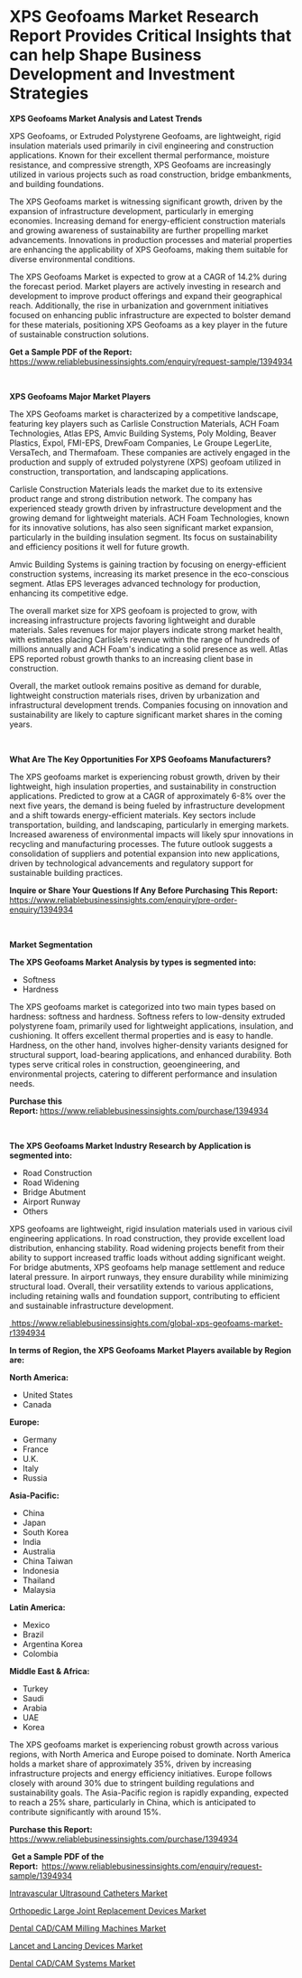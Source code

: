 <p><h1>XPS Geofoams Market Research Report Provides Critical Insights that can help Shape Business Development and Investment Strategies</h1></p><p><strong>XPS Geofoams Market Analysis and Latest Trends</strong></p>
<p><p>XPS Geofoams, or Extruded Polystyrene Geofoams, are lightweight, rigid insulation materials used primarily in civil engineering and construction applications. Known for their excellent thermal performance, moisture resistance, and compressive strength, XPS Geofoams are increasingly utilized in various projects such as road construction, bridge embankments, and building foundations. </p><p>The XPS Geofoams market is witnessing significant growth, driven by the expansion of infrastructure development, particularly in emerging economies. Increasing demand for energy-efficient construction materials and growing awareness of sustainability are further propelling market advancements. Innovations in production processes and material properties are enhancing the applicability of XPS Geofoams, making them suitable for diverse environmental conditions. </p><p>The XPS Geofoams Market is expected to grow at a CAGR of 14.2% during the forecast period. Market players are actively investing in research and development to improve product offerings and expand their geographical reach. Additionally, the rise in urbanization and government initiatives focused on enhancing public infrastructure are expected to bolster demand for these materials, positioning XPS Geofoams as a key player in the future of sustainable construction solutions.</p></p>
<p><strong>Get a Sample PDF of the Report:&nbsp;</strong> <a href="https://www.reliablebusinessinsights.com/enquiry/request-sample/1394934?utm_campaign=1847&utm_medium=2&utm_source=Github&utm_content=ia&utm_term=22032025&utm_id=xps-geofoams">https://www.reliablebusinessinsights.com/enquiry/request-sample/1394934</a></p>
<p>&nbsp;</p>
<p><strong>XPS Geofoams Major Market Players</strong></p>
<p><p>The XPS Geofoams market is characterized by a competitive landscape, featuring key players such as Carlisle Construction Materials, ACH Foam Technologies, Atlas EPS, Amvic Building Systems, Poly Molding, Beaver Plastics, Expol, FMI-EPS, DrewFoam Companies, Le Groupe LegerLite, VersaTech, and Thermafoam. These companies are actively engaged in the production and supply of extruded polystyrene (XPS) geofoam utilized in construction, transportation, and landscaping applications.</p><p>Carlisle Construction Materials leads the market due to its extensive product range and strong distribution network. The company has experienced steady growth driven by infrastructure development and the growing demand for lightweight materials. ACH Foam Technologies, known for its innovative solutions, has also seen significant market expansion, particularly in the building insulation segment. Its focus on sustainability and efficiency positions it well for future growth.</p><p>Amvic Building Systems is gaining traction by focusing on energy-efficient construction systems, increasing its market presence in the eco-conscious segment. Atlas EPS leverages advanced technology for production, enhancing its competitive edge.</p><p>The overall market size for XPS geofoam is projected to grow, with increasing infrastructure projects favoring lightweight and durable materials. Sales revenues for major players indicate strong market health, with estimates placing Carlisle’s revenue within the range of hundreds of millions annually and ACH Foam's indicating a solid presence as well. Atlas EPS reported robust growth thanks to an increasing client base in construction.</p><p>Overall, the market outlook remains positive as demand for durable, lightweight construction materials rises, driven by urbanization and infrastructural development trends. Companies focusing on innovation and sustainability are likely to capture significant market shares in the coming years.</p></p>
<p>&nbsp;</p>
<p><strong>What Are The Key Opportunities For XPS Geofoams Manufacturers?</strong></p>
<p><p>The XPS geofoams market is experiencing robust growth, driven by their lightweight, high insulation properties, and sustainability in construction applications. Predicted to grow at a CAGR of approximately 6-8% over the next five years, the demand is being fueled by infrastructure development and a shift towards energy-efficient materials. Key sectors include transportation, building, and landscaping, particularly in emerging markets. Increased awareness of environmental impacts will likely spur innovations in recycling and manufacturing processes. The future outlook suggests a consolidation of suppliers and potential expansion into new applications, driven by technological advancements and regulatory support for sustainable building practices.</p></p>
<p><strong>Inquire or Share Your Questions If Any Before Purchasing This Report:</strong> <a href="https://www.reliablebusinessinsights.com/enquiry/pre-order-enquiry/1394934?utm_campaign=1847&utm_medium=2&utm_source=Github&utm_content=ia&utm_term=22032025&utm_id=xps-geofoams">https://www.reliablebusinessinsights.com/enquiry/pre-order-enquiry/1394934</a></p>
<p>&nbsp;</p>
<p><strong>Market Segmentation</strong></p>
<p><strong>The XPS Geofoams Market Analysis by types is segmented into:</strong></p>
<p><ul><li>Softness</li><li>Hardness</li></ul></p>
<p><p>The XPS geofoams market is categorized into two main types based on hardness: softness and hardness. Softness refers to low-density extruded polystyrene foam, primarily used for lightweight applications, insulation, and cushioning. It offers excellent thermal properties and is easy to handle. Hardness, on the other hand, involves higher-density variants designed for structural support, load-bearing applications, and enhanced durability. Both types serve critical roles in construction, geoengineering, and environmental projects, catering to different performance and insulation needs.</p></p>
<p><strong>Purchase this Report:&nbsp;</strong><a href="https://www.reliablebusinessinsights.com/purchase/1394934?utm_campaign=1847&utm_medium=2&utm_source=Github&utm_content=ia&utm_term=22032025&utm_id=xps-geofoams">https://www.reliablebusinessinsights.com/purchase/1394934</a></p>
<p>&nbsp;</p>
<p><strong>The XPS Geofoams Market Industry Research by Application is segmented into:</strong></p>
<p><ul><li>Road Construction</li><li>Road Widening</li><li>Bridge Abutment</li><li>Airport Runway</li><li>Others</li></ul></p>
<p><p>XPS geofoams are lightweight, rigid insulation materials used in various civil engineering applications. In road construction, they provide excellent load distribution, enhancing stability. Road widening projects benefit from their ability to support increased traffic loads without adding significant weight. For bridge abutments, XPS geofoams help manage settlement and reduce lateral pressure. In airport runways, they ensure durability while minimizing structural load. Overall, their versatility extends to various applications, including retaining walls and foundation support, contributing to efficient and sustainable infrastructure development.</p></p>
<p><a href="https://www.reliablebusinessinsights.com/global-xps-geofoams-market-r1394934?utm_campaign=1847&utm_medium=2&utm_source=Github&utm_content=ia&utm_term=22032025&utm_id=xps-geofoams">&nbsp;https://www.reliablebusinessinsights.com/global-xps-geofoams-market-r1394934</a></p>
<p><strong>In terms of Region, the XPS Geofoams Market Players available by Region are:</strong></p>
<p>
    <p> <strong> North America: </strong>
        <ul>
            <li>United States</li>
            <li>Canada</li>
        </ul>
        </p> 
    <p> <strong> Europe: </strong>
        <ul>
            <li>Germany</li>
            <li>France</li>
            <li>U.K.</li>
            <li>Italy</li>
            <li>Russia</li>
        </ul>
        </p> 
    <p> <strong> Asia-Pacific: </strong>
        <ul>
            <li>China</li>
            <li>Japan</li>
            <li>South Korea</li>
            <li>India</li>
            <li>Australia</li>
            <li>China Taiwan</li>
            <li>Indonesia</li>
            <li>Thailand</li>
            <li>Malaysia</li>
        </ul>
        </p> 
    <p> <strong> Latin America: </strong>
        <ul>
            <li>Mexico</li>
            <li>Brazil</li>
            <li>Argentina Korea</li>
            <li>Colombia</li>
        </ul>
        </p> 
    <p> <strong> Middle East & Africa: </strong>
        <ul>
            <li>Turkey</li>
            <li>Saudi</li>
            <li>Arabia</li>
            <li>UAE</li>
            <li>Korea</li>
        </ul>
    </p>
    </p>
<p><p>The XPS geofoams market is experiencing robust growth across various regions, with North America and Europe poised to dominate. North America holds a market share of approximately 35%, driven by increasing infrastructure projects and energy efficiency initiatives. Europe follows closely with around 30% due to stringent building regulations and sustainability goals. The Asia-Pacific region is rapidly expanding, expected to reach a 25% share, particularly in China, which is anticipated to contribute significantly with around 15%.</p></p>
<p><strong>Purchase this Report: </strong><a href="https://www.reliablebusinessinsights.com/purchase/1394934?utm_campaign=1847&utm_medium=2&utm_source=Github&utm_content=ia&utm_term=22032025&utm_id=xps-geofoams">https://www.reliablebusinessinsights.com/purchase/1394934</a></p>
<p>&nbsp;<strong>Get a Sample PDF of the Report:&nbsp;&nbsp;</strong><a href="https://www.reliablebusinessinsights.com/enquiry/request-sample/1394934?utm_campaign=1847&utm_medium=2&utm_source=Github&utm_content=ia&utm_term=22032025&utm_id=xps-geofoams">https://www.reliablebusinessinsights.com/enquiry/request-sample/1394934</a></p>
<p><strong></strong></p>
<p><p><a href="https://github.com/kitsossadien/Market-Research-Report-List-1/blob/main/intravascular-ultrasound-catheters-market.md?utm_campaign=1847&utm_medium=2&utm_source=Github&utm_content=ia&utm_term=22032025&utm_id=xps-geofoams">Intravascular Ultrasound Catheters Market</a></p><p><a href="https://github.com/olesjaquah/Market-Research-Report-List-1/blob/main/orthopedic-large-joint-replacement-devices-market.md?utm_campaign=1847&utm_medium=2&utm_source=Github&utm_content=ia&utm_term=22032025&utm_id=xps-geofoams">Orthopedic Large Joint Replacement Devices Market</a></p><p><a href="https://github.com/edriceakeime/Market-Research-Report-List-1/blob/main/dental-cadcam-milling-machines-market.md?utm_campaign=1847&utm_medium=2&utm_source=Github&utm_content=ia&utm_term=22032025&utm_id=xps-geofoams">Dental CAD/CAM Milling Machines Market</a></p><p><a href="https://github.com/fungkychiman/Market-Research-Report-List-1/blob/main/lancet-and-lancing-devices-market.md?utm_campaign=1847&utm_medium=2&utm_source=Github&utm_content=ia&utm_term=22032025&utm_id=xps-geofoams">Lancet and Lancing Devices Market</a></p><p><a href="https://github.com/seppelharjap/Market-Research-Report-List-1/blob/main/dental-cadcam-systems-market.md?utm_campaign=1847&utm_medium=2&utm_source=Github&utm_content=ia&utm_term=22032025&utm_id=xps-geofoams">Dental CAD/CAM Systems Market</a></p></p>